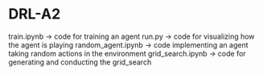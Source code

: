 # DRL-A2
 
train.ipynb -> code for training an agent
run.py -> code for visualizing how the agent is playing
random_agent.ipynb -> code implementing an agent taking random actions in the environment
grid_search.ipynb -> code for generating and conducting the grid_search